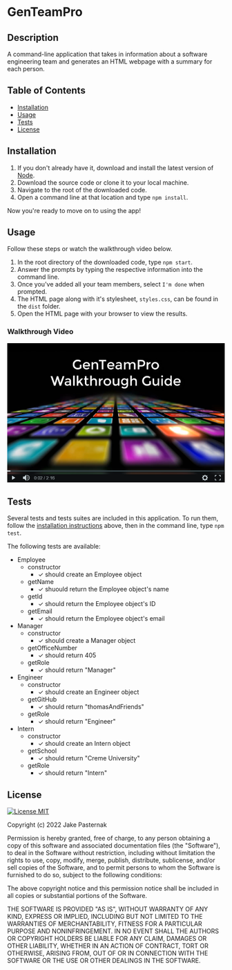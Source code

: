# GenTeamPro

## Description

A command-line application that takes in information about a software engineering team and generates an HTML webpage with a summary for each person.

## Table of Contents

- [Installation](#installation)
- [Usage](#usage)
- [Tests](#tests)
- [License](#license)

## Installation

1. If you don't already have it, download and install the latest version of [Node](https://nodejs.org/en/).
1. Download the source code or clone it to your local machine.
1. Navigate to the root of the downloaded code.
1. Open a command line at that location and type `npm install`.

Now you're ready to move on to using the app!

## Usage

Follow these steps or watch the walkthrough video below.

1. In the root directory of the downloaded code, type `npm start`.
2. Answer the prompts by typing the respective information into the command line.
3. Once you've added all your team members, select `I'm done` when prompted.
4. The HTML page along with it's stylesheet, `styles.css`, can be found in the `dist` folder.
5. Open the HTML page with your browser to view the results.

### Walkthrough Video

[![a walkthrough for the application](./assets/images/walkthrough/walkthrough_First_Frame.png)](https://jdpasternak.github.io/GenTeamPro/)

## Tests

Several tests and tests suites are included in this application. To run them, follow the [installation instructions](#installation) above, then in the command line, type `npm test`.

The following tests are available:

- Employee
  - constructor
    - ✓ should create an Employee object
  - getName
    - ✓ shuould return the Employee object's name
  - getId
    - ✓ should return the Employee object's ID
  - getEmail
    - ✓ should return the Employee object's email
- Manager
  - constructor
    - ✓ should create a Manager object
  - getOfficeNumber
    - ✓ should return 405
  - getRole
    - ✓ should return "Manager"
- Engineer
  - constructor
    - ✓ should create an Engineer object
  - getGitHub
    - ✓ should return "thomasAndFriends"
  - getRole
    - ✓ should return "Engineer"
- Intern
  - constructor
    - ✓ should create an Intern object
  - getSchool
    - ✓ should return "Creme University"
  - getRole
    - ✓ should return "Intern"

## License

[![License MIT](https://img.shields.io/badge/license-MIT-informational)](https://choosealicense.com/licenses/mit/)

Copyright (c) 2022 Jake Pasternak

Permission is hereby granted, free of charge, to any person obtaining a copy
of this software and associated documentation files (the "Software"), to deal
in the Software without restriction, including without limitation the rights
to use, copy, modify, merge, publish, distribute, sublicense, and/or sell
copies of the Software, and to permit persons to whom the Software is
furnished to do so, subject to the following conditions:

The above copyright notice and this permission notice shall be included in all
copies or substantial portions of the Software.

THE SOFTWARE IS PROVIDED "AS IS", WITHOUT WARRANTY OF ANY KIND, EXPRESS OR
IMPLIED, INCLUDING BUT NOT LIMITED TO THE WARRANTIES OF MERCHANTABILITY,
FITNESS FOR A PARTICULAR PURPOSE AND NONINFRINGEMENT. IN NO EVENT SHALL THE
AUTHORS OR COPYRIGHT HOLDERS BE LIABLE FOR ANY CLAIM, DAMAGES OR OTHER
LIABILITY, WHETHER IN AN ACTION OF CONTRACT, TORT OR OTHERWISE, ARISING FROM,
OUT OF OR IN CONNECTION WITH THE SOFTWARE OR THE USE OR OTHER DEALINGS IN THE
SOFTWARE.

